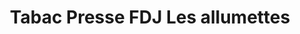 ---
title: "Tabac Presse FDJ Les allumettes"
url: /vert-le-petit/tabac-presse-fdj-les-allumettes/
shop: kiosque
---